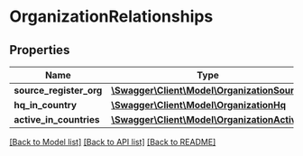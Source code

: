 # OrganizationRelationships

## Properties
Name | Type | Description | Notes
------------ | ------------- | ------------- | -------------
**source_register_org** | [**\Swagger\Client\Model\OrganizationSource**](OrganizationSource.md) |  | [optional] 
**hq_in_country** | [**\Swagger\Client\Model\OrganizationHq**](OrganizationHq.md) |  | [optional] 
**active_in_countries** | [**\Swagger\Client\Model\OrganizationActive**](OrganizationActive.md) |  | [optional] 

[[Back to Model list]](../README.md#documentation-for-models) [[Back to API list]](../README.md#documentation-for-api-endpoints) [[Back to README]](../README.md)


